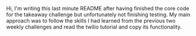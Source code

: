 Hi, I'm writing this last minute  README after having finished the core code
for the takeaway challenge but unfortunately not finishing testing.
My main approach was to follow the skills I had learned from the previous two weekly
challenges and read the twilio tutorial and copy its functionality.
